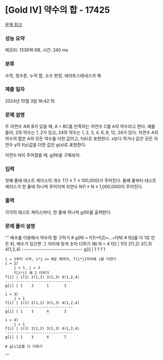 # [Gold IV] 약수의 합 - 17425 

[문제 링크](https://www.acmicpc.net/problem/17425) 

### 성능 요약

메모리: 133916 KB, 시간: 240 ms

### 분류

수학, 정수론, 누적 합, 소수 판정, 에라토스테네스의 체

### 제출 일자

2024년 10월 3일 16:42:15

### 문제 설명

<p>두 자연수 A와 B가 있을 때, A = BC를 만족하는 자연수 C를 A의 약수라고 한다. 예를 들어, 2의 약수는 1, 2가 있고, 24의 약수는 1, 2, 3, 4, 6, 8, 12, 24가 있다. 자연수 A의 약수의 합은 A의 모든 약수를 더한 값이고, f(A)로 표현한다. x보다 작거나 같은 모든 자연수 y의 f(y)값을 더한 값은 g(x)로 표현한다.</p>

<p>자연수 N이 주어졌을 때, g(N)을 구해보자.</p>

### 입력 

 <p>첫째 줄에 테스트 케이스의 개수 T(1 ≤ T ≤ 100,000)가 주어진다. 둘째 줄부터 테스트 케이스가 한 줄에 하나씩 주어지며 자연수 N(1 ≤ N ≤ 1,000,000)이 주어진다.</p>

### 출력 

 <p>각각의 테스트 케이스마다, 한 줄에 하나씩 g(N)를 출력한다.</p>


 ### 문제 풀이 설명
 <p>
  '''
    배수를 이용해서 약수의 합 구하기
    # g(N) = f(1)+f(2)+...+f(N)
    # f[i]를 다 1로 만든 뒤, 배수가 있으면 그 자리에 맞게 숫자 더하기
    예) N = 4
    f[i] | 1(1) 2(1,2) 3(1,3) 4(1,2,4)
    -------------------------------
    g[i] | 1    1      1       1

    i = 2부터 시작, i*j <= N일 때까지, f[i*j]자리에 i를 더한다
    i = 2)
        j = 1, j = 2
        f[i*j] 에 2 더하기
    f[i] | 1(1) 2(1,2) 3(1,3) 4(1,2,4)
    -------------------------------
    g[i] | 1    3      1       3

    i = 3)
        j = 1
    f[i] | 1(1) 2(1,2) 3(1,3) 4(1,2,4)
    -------------------------------
    g[i] | 1    3      4       3

    i = 4)
        j = 1
    f[i] | 1(1) 2(1,2) 3(1,3) 4(1,2,4)
    -------------------------------
    g[i] | 1    3      4       7

    # g[i]값들 다 더하기

'''
 </p>

